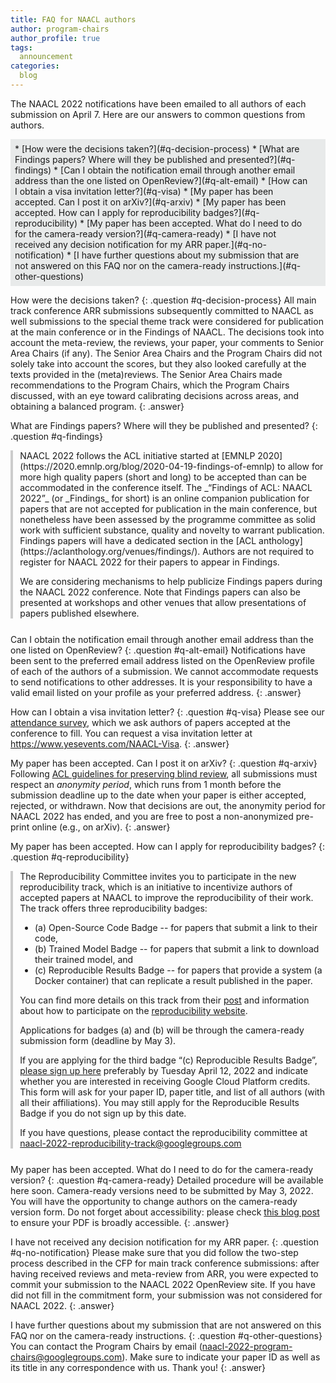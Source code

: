 ```yaml
---
title: FAQ for NAACL authors
author: program-chairs
author_profile: true
tags:
  announcement
categories:
  blog
---
```


The NAACL 2022 notifications have been emailed to all authors of each submission on April 7. Here are our answers to common  questions from authors.

<style>
div.toc-box { background: #e8eaea; padding: .5em 1.5em .5em .5em; }
p.question, div.question { margin: 1.3em 0 0.5em; font-weight: bold; }
p.answer, div.answer { margin: 0 0 1.8em; border-left: 4px solid #ccc; padding-left: .8em; }
</style>

<div class="toc-box" markdown=1>
* [How were the decisions taken?](#q-decision-process)
* [What are Findings papers? Where will they be published and presented?](#q-findings)
* [Can I obtain the notification email through another email address than the one listed on OpenReview?](#q-alt-email)
* [How can I obtain a visa invitation letter?](#q-visa)
* [My paper has been accepted. Can I post it on arXiv?](#q-arxiv)
* [My paper has been accepted. How can I apply for reproducibility badges?](#q-reproducibility)
* [My paper has been accepted. What do I need to do for the camera-ready version?](#q-camera-ready)
* [I have not received any decision notification for my ARR paper.](#q-no-notification)
* [I have further questions about my submission that are not answered on this FAQ nor on the camera-ready instructions.](#q-other-questions)
</div>

How were the decisions taken?
{: .question #q-decision-process}
All main track conference ARR submissions subsequently committed to NAACL as well submissions to the special theme track were considered for publication at the main conference or in the Findings of NAACL. The decisions took into account the meta-review, the reviews, your paper, your comments to Senior Area Chairs (if any). The Senior Area Chairs and the Program Chairs did not solely take into account the scores, but they also looked carefully at the texts provided in the (meta)reviews. The Senior Area Chairs made recommendations to the Program Chairs, which the Program Chairs discussed, with an eye toward calibrating decisions across areas, and obtaining a balanced program. 
{: .answer}

What are Findings papers? Where will they be published and presented? 
{: .question #q-findings}
<div class=answer markdown=1>
NAACL 2022 follows the ACL initiative started at [EMNLP 2020](https://2020.emnlp.org/blog/2020-04-19-findings-of-emnlp) to allow for more high quality papers (short and long) to be accepted than can be accommodated in the conference itself. The _“Findings of ACL: NAACL 2022”_ (or _Findings_ for short) is an online companion publication for papers that are not accepted for publication in the main conference, but nonetheless have been assessed by the programme committee as solid work with sufficient substance, quality and novelty to warrant publication. Findings papers will have a dedicated section in the [ACL anthology](https://aclanthology.org/venues/findings/). Authors are not required to register for NAACL 2022 for their papers to appear in Findings.

We are considering mechanisms to help publicize Findings papers during the NAACL 2022 conference. Note that Findings papers can also be presented at workshops and other venues that allow presentations of papers published elsewhere.
</div>
 
Can I obtain the notification email through another email address than the one listed on OpenReview?
{: .question #q-alt-email}
Notifications have been sent to the preferred email address listed on the OpenReview profile of each of the authors of a submission. We cannot accommodate requests to send notifications to other addresses. It is your responsibility to have a valid email listed on your profile as your preferred address.
{: .answer}

How can I obtain a visa invitation letter?
{: .question #q-visa}
Please see our [attendance survey](https://forms.microsoft.com/r/csG9iEP4k6), which we ask authors of papers accepted at the conference to fill. You can request a visa invitation letter at <https://www.yesevents.com/NAACL-Visa>.
{: .answer}

My paper has been accepted. Can I post it on arXiv?
{: .question #q-arxiv}
Following [ACL guidelines for preserving blind review](https://www.aclweb.org/adminwiki/index.php?title=ACL_Author_Guidelines), all submissions must respect an _anonymity period_, which runs from 1 month before the submission deadline up to the date when your paper is either accepted, rejected, or withdrawn. Now that decisions are out, the anonymity period for NAACL 2022 has ended, and you are free to post a non-anonymized pre-print online (e.g., on arXiv).
{: .answer}

My paper has been accepted. How can I apply for reproducibility badges?
{: .question #q-reproducibility}
<div class=answer markdown=1>
The Reproducibility Committee invites you to participate in the new reproducibility track, which is an initiative to incentivize authors of accepted papers at NAACL to improve the reproducibility of their work. The track offers three reproducibility badges:

* (a) Open-Source Code Badge -- for papers that submit a link to their code,
* (b) Trained Model Badge -- for papers that submit a link to download their trained model, and
* (c) Reproducible Results Badge -- for papers that provide a system (a Docker container) that can replicate a result published in the paper.

You can find more details on this track from their [post](/blog/reproducibility-track/) and information about how to participate on the [reproducibility website](https://naacl2022-reproducibility-track.github.io/).

Applications for badges (a) and (b) will be through the camera-ready submission form (deadline by May 3).

If you are applying for the third badge “(c) Reproducible Results Badge”, [please sign up here](https://forms.office.com/r/i88YsKM58i) preferably by Tuesday April 12, 2022 and indicate whether you are interested in receiving Google Cloud Platform credits. This form will ask for your paper ID, paper title, and list of all authors (with all their affiliations). You may still apply for the Reproducible Results Badge if you do not sign up by this date.

If you have questions, please contact the reproducibility committee at
<naacl-2022-reproducibility-track@googlegroups.com>
</div>

My paper has been accepted. What do I need to do for the camera-ready version?
{: .question #q-camera-ready}
Detailed procedure will be available here soon. Camera-ready versions need to be submitted by May 3, 2022. You will have the opportunity to change authors on the camera-ready version form. Do not forget about accessibility: please check [this blog post](/blog/publication-accessibility-quality-inclusivity/) to ensure your PDF is broadly accessible.
{: .answer}

I have not received any decision notification for my ARR paper.
{: .question #q-no-notification}
Please make sure that you did follow the two-step process described in the CFP for main track conference submissions: after having received reviews and meta-review from ARR, you were expected to commit your submission to the NAACL 2022 OpenReview site. If you have did not fill in the commitment form, your submission was not considered for NAACL 2022.
{: .answer}

I have further questions about my submission that are not answered on this FAQ nor on the camera-ready instructions.
{: .question #q-other-questions}
You can contact the Program Chairs by email (<naacl-2022-program-chairs@googlegroups.com>). Make sure to indicate your paper ID as well as its title in any correspondence with us. Thank you!
{: .answer}
